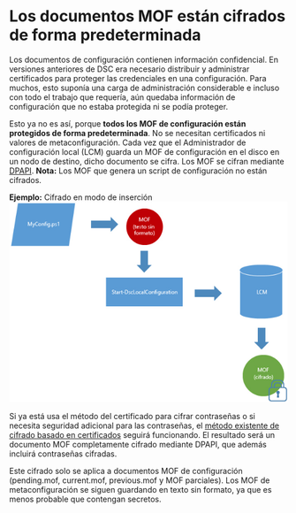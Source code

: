 # Los documentos MOF están cifrados de forma predeterminada

Los documentos de configuración contienen información confidencial. En versiones anteriores de DSC era necesario distribuir y administrar certificados para proteger las credenciales en una configuración. Para muchos, esto suponía una carga de administración considerable e incluso con todo el trabajo que requería, aún quedaba información de configuración que no estaba protegida ni se podía proteger. 

Esto ya no es así, porque **todos los MOF de configuración están protegidos de forma predeterminada**. No se necesitan certificados ni valores de metaconfiguración. Cada vez que el Administrador de configuración local (LCM) guarda un MOF de configuración en el disco en un nodo de destino, dicho documento se cifra. Los MOF se cifran mediante [DPAPI](https://msdn.microsoft.com/en-us/library/ms995355.aspx). **Nota:** Los MOF que genera un script de configuración no están cifrados.

**Ejemplo:** Cifrado en modo de inserción ![Cifrado de MOF](../images/MOF_Encryption.jpg)

Si ya está usa el método del certificado para cifrar contraseñas o si necesita seguridad adicional para las contraseñas, el [método existente de cifrado basado en certificados](https://msdn.microsoft.com/en-us/powershell/dsc/securemof) seguirá funcionando. El resultado será un documento MOF completamente cifrado mediante DPAPI, que además incluirá contraseñas cifradas.

Este cifrado solo se aplica a documentos MOF de configuración (pending.mof, current.mof, previous.mof y MOF parciales). Los MOF de metaconfiguración se siguen guardando en texto sin formato, ya que es menos probable que contengan secretos.


<!--HONumber=Aug16_HO3-->


